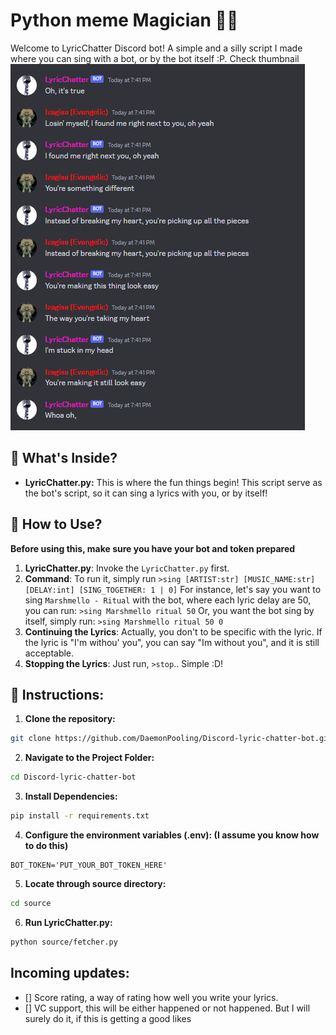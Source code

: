 # Python meme Magician 🧙‍♂️
Welcome to LyricChatter Discord bot! A simple and a silly script I made where you can sing with a bot, or by the bot itself :P. Check thumbnail
![Alt text](assets/thumb.png)

## 🌈 What's Inside?
- **LyricChatter.py:** This is where the fun things begin! This script serve as the bot's script, so it can sing a lyrics with you, or by itself! 

## 🚀 How to Use?
**Before using this, make sure you have your bot and token prepared**

1. **LyricChatter.py**: Invoke the `LyricChatter.py` first.
2. **Command**: To run it, simply run `>sing [ARTIST:str] [MUSIC_NAME:str] [DELAY:int] [SING_TOGETHER: 1 | 0]`
For instance, let's say you want to sing `Marshmello - Ritual` with the bot, where each lyric delay are 50, you can run:
`>sing Marshmello ritual 50`
Or, you want the bot sing by itself, simply run:
`>sing Marshmello ritual 50 0`
3. **Continuing the Lyrics**: Actually, you don't to be specific with the lyric. If the lyric is "I'm withou' you", you can say "Im without you", and it is still acceptable.
4. **Stopping the Lyrics**: Just run, `>stop`.. Simple :D!

## 📜 Instructions:
1. **Clone the repository:**
```bash
git clone https://github.com/DaemonPooling/Discord-lyric-chatter-bot.git
```

2. **Navigate to the Project Folder:**
```bash
cd Discord-lyric-chatter-bot
```

3. **Install Dependencies:**
```bash
pip install -r requirements.txt
```

4. **Configure the environment variables (.env): (I assume you know how to do this)**
```
BOT_TOKEN='PUT_YOUR_BOT_TOKEN_HERE'
```

5. **Locate through source directory:**
```bash
cd source
```

6. **Run LyricChatter.py:**
```bash
python source/fetcher.py
```

## Incoming updates:
- [] Score rating, a way of rating how well you write your lyrics.
- [] VC support, this will be either happened or not happened. But I will surely do it, if this is getting a good likes
